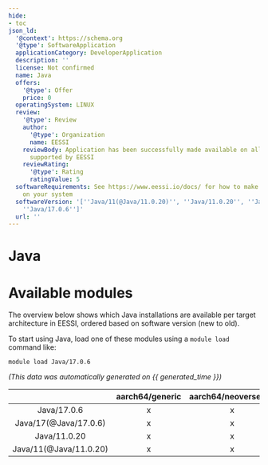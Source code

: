 ```yaml
---
hide:
- toc
json_ld:
  '@context': https://schema.org
  '@type': SoftwareApplication
  applicationCategory: DeveloperApplication
  description: ''
  license: Not confirmed
  name: Java
  offers:
    '@type': Offer
    price: 0
  operatingSystem: LINUX
  review:
    '@type': Review
    author:
      '@type': Organization
      name: EESSI
    reviewBody: Application has been successfully made available on all architectures
      supported by EESSI
    reviewRating:
      '@type': Rating
      ratingValue: 5
  softwareRequirements: See https://www.eessi.io/docs/ for how to make EESSI available
    on your system
  softwareVersion: '[''Java/11(@Java/11.0.20)'', ''Java/11.0.20'', ''Java/17(@Java/17.0.6)'',
    ''Java/17.0.6'']'
  url: ''
---
```


Java
====

# Available modules


The overview below shows which Java installations are available per target architecture in EESSI, ordered based on software version (new to old).

To start using Java, load one of these modules using a `module load` command like:

```shell
module load Java/17.0.6
```

*(This data was automatically generated on {{ generated_time }})*  

| |aarch64/generic|aarch64/neoverse_n1|aarch64/neoverse_v1|aarch64/nvidia|x86_64/generic|x86_64/amd/zen2|x86_64/amd/zen3|x86_64/amd/zen4|x86_64/intel/haswell|x86_64/intel/sapphirerapids|x86_64/intel/skylake_avx512|aarch64/nvidia/grace|
| :---: | :---: | :---: | :---: | :---: | :---: | :---: | :---: | :---: | :---: | :---: | :---: | :---: |
|Java/17.0.6|x|x|x|-|x|x|x|x|x|x|x|x|
|Java/17(@Java/17.0.6)|x|x|x|-|x|x|x|x|x|x|x|x|
|Java/11.0.20|x|x|x|-|x|x|x|x|x|x|x|x|
|Java/11(@Java/11.0.20)|x|x|x|-|x|x|x|x|x|x|x|x|

